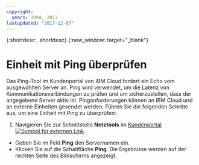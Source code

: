 ```yaml
---
copyright:
  years: 1994, 2017
lastupdated: "2017-12-07"
---
```


{:shortdesc: .shortdesc}
{:new_window: target="_blank"}

# Einheit mit Ping überprüfen

Das Ping-Tool im Kundenportal von IBM Cloud fordert ein Echo vom ausgewählten Server an. Ping wird verwendet, um die Latenz von Kommunikationsverbindungen zu prüfen und um sicherzustellen, dass der angegebene Server aktiv ist. Pinganforderungen können an IBM Cloud und an externe Einheiten gesendet werden. Führen Sie die folgenden Schritte aus, um eine Einheit mit Ping zu überprüfen:

1. Navigieren Sie zur Schnittstelle **Netztools** im [Kundenportal ![Symbol für externen Link](../../icons/launch-glyph.svg "Symbol für externen Link")](https://control.softlayer.com/).
* Geben Sie im Feld **Ping** den Servernamen ein.
* Klicken Sie auf die Schaltfläche **Ping**. Die Ergebnisse werden auf der rechten Seite des Bildschirms angezeigt.
